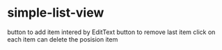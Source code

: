 # simple-list-view
button to add item intered by EditText
button to remove last item 
click on each item can delete the posision item
